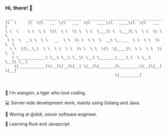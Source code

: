 ### Hi, there! 🙌

```
 ___       __   ________  ________   ________  ________  ___  ________      
|\  \     |\  \|\   __  \|\   ___  \|\   ____\|\   ____\|\  \|\   ___  \    
\ \  \    \ \  \ \  \|\  \ \  \\ \  \ \  \___|\ \  \___|\ \  \ \  \\ \  \   
 \ \  \  __\ \  \ \   __  \ \  \\ \  \ \  \  __\ \_____  \ \  \ \  \\ \  \  
  \ \  \|\__\_\  \ \  \ \  \ \  \\ \  \ \  \|\  \|____|\  \ \  \ \  \\ \  \ 
   \ \____________\ \__\ \__\ \__\\ \__\ \_______\____\_\  \ \__\ \__\\ \__\
    \|____________|\|__|\|__|\|__| \|__|\|_______|\_________\|__|\|__| \|__|
                                                 \|_________|               
                                                                            
                                                                            
```
                                                                            

🐯 I'm wangsin, a tiger who love coding.

💻 Server-side development work, mainly using Golang and Java.

🏬 Woring at @didi, senoir software engineer.

🦀 Learning Rust and Javascript.
